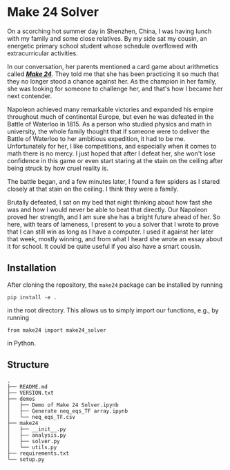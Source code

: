# Make 24 Solver

On a scorching hot summer day in Shenzhen, China, I was having lunch with my family and some close relatives. By my side sat my cousin, an energetic primary school student whose schedule overflowed with extracurricular activities.

In our conversation, her parents mentioned a card game about arithmetics called <a href="https://en.wikipedia.org/wiki/24_(puzzle)" target="_blank">***Make 24***</a>. They told me that she has been practicing it so much that they no longer stood a chance against her. As the champion in her family, she was looking for someone to challenge her, and that's how I became her next contender.

Napoleon achieved many remarkable victories and expanded his empire throughout much of continental Europe, but even he was defeated in the Battle of Waterloo in 1815. As a person who studied physics and math in university, the whole family thought that if someone were to deliver the Battle of Waterloo to her ambitious expedition, it had to be me. Unfortunately for her, I like competitions, and especially when it comes to math there is no mercy. I just hoped that after I defeat her, she won't lose confidence in this game or even start staring at the stain on the ceiling after being struck by how cruel reality is. 

The battle began, and a few minutes later, I found a few spiders as I stared closely at that stain on the ceiling. I think they were a family.

Brutally defeated, I sat on my bed that night thinking about how fast she was and how I would never be able to beat that directly. Our Napoleon proved her strength, and I am sure she has a bright future ahead of her. So here, with tears of lameness, I present to you a solver that I wrote to prove that I can still win as long as I have a computer. I used it against her later that week, mostly winning, and from what I heard she wrote an essay about it for school. It could be quite useful if you also have a smart cousin.

## Installation
After cloning the repository, the `make24` package can be installed by running
```
pip install -e .
```
in the root directory. This allows us to simply import our functions, e.g., by running
```
from make24 import make24_solver
```
in Python.

## Structure
```
.
├── README.md
├── VERSION.txt
├── demos
│   ├── Demo of Make 24 Solver.ipynb
│   ├── Generate neq_eqs_TF array.ipynb
│   └── neq_eqs_TF.csv
├── make24
│   ├── __init__.py
│   ├── analysis.py
│   ├── solver.py
│   └── utils.py
├── requirements.txt
└── setup.py

```
